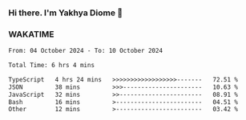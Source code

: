 ### Hi there. I'm Yakhya Diome 👋

### WAKATIME
<!--START_SECTION:waka-->

```txt
From: 04 October 2024 - To: 10 October 2024

Total Time: 6 hrs 4 mins

TypeScript   4 hrs 24 mins   >>>>>>>>>>>>>>>>>>-------   72.51 %
JSON         38 mins         >>>----------------------   10.63 %
JavaScript   32 mins         >>-----------------------   08.91 %
Bash         16 mins         >------------------------   04.51 %
Other        12 mins         >------------------------   03.42 %
```

<!--END_SECTION:waka-->
